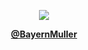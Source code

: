 <p align="center">
  <img src="joshua.gif"/>
</p>

<p align="center">
  <a href="https://music.apple.com/profile/BayernMuller"><b>@BayernMuller</b></a>
</p>
